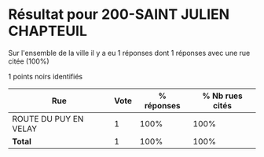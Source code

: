 # Résultat pour 200-SAINT JULIEN CHAPTEUIL

Sur l'ensemble de la ville il y a eu 1 réponses dont 1 réponses avec une rue citée (100%)

1 points noirs identifiés

| Rue | Vote | % réponses | % Nb rues cités|
|-----|------|------------|----------------|
| ROUTE DU PUY EN VELAY | 1 | 100% | 100%|
| **Total** | 1 | 100% | 100%|
